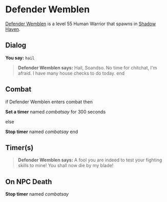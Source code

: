 # Defender Wemblen



[Defender Wemblen](/npc/150141) is a level 55 Human Warrior that spawns in [Shadow Haven](/zone/150).



## Dialog

**You say:** `hail`



>**Defender Wemblen says:** Hail, Soandso. No time for chitchat, I'm afraid.  I have many house checks to do today.
end



## Combat

if Defender Wemblen enters combat  then


**Set a timer** named *combatsay* for 300 seconds

else


**Stop timer** named *combatsay*
end



## Timer(s)

>**Defender Wemblen says:** A fool you are indeed to test your fighting skills to mine!  You shall now die by my blade!


## On NPC Death

**Stop timer** named *combatsay*